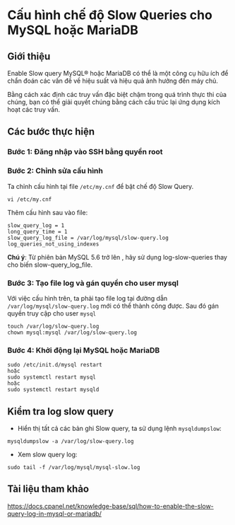 # Cấu hình chế độ Slow Queries cho MySQL hoặc MariaDB

## Giới thiệu

Enable Slow query MySQL® hoặc MariaDB có thể là một công cụ hữu ích để chẩn đoán các vấn đề về hiệu suất và hiệu quả ảnh hưởng đến máy chủ.

Bằng cách xác định các truy vấn đặc biệt chậm trong quá trình thực thi của chúng, bạn có thể giải quyết chúng bằng cách cấu trúc lại ứng dụng kích hoạt các truy vấn.

## Các bước thực hiện

### Bước 1: Đăng nhập vào SSH bằng quyền root

### Bước 2: Chỉnh sửa cấu hình

Ta chỉnh cấu hình tại file `/etc/my.cnf` để bật chế độ Slow Query.

`vi /etc/my.cnf`

Thêm cấu hình sau vào file:

```
slow_query_log = 1
long_query_time = 1
slow_query_log_file = /var/log/mysql/slow-query.log
log_queries_not_using_indexes
```

**Chú ý**: Từ phiên bản MySQL 5.6 trở lên , hãy sử dụng log-slow-queries thay cho biến slow-query_log_file.

### Bước 3: Tạo file log và gán quyền cho user mysql

Với việc cấu hình trên, ta phải tạo file log tại đường dẫn `/var/log/mysql/slow-query.log` mới có thể thành công được. Sau đó gán quyền truy cập cho user `mysql`

```
touch /var/log/slow-query.log
chown mysql:mysql /var/log/slow-query.log
```

### Bước 4: Khởi động lại MySQL hoặc MariaDB

```
sudo /etc/init.d/mysql restart
hoặc
sudo systemctl restart mysql
hoặc
sudo systemctl restart mysqld
```

## Kiểm tra log slow query

- Hiển thị tất cả các bản ghi Slow query, ta sử dụng lệnh `mysqldumpslow`:

`mysqldumpslow -a /var/log/slow-query.log`

- Xem slow query log:

`sudo tail -f /var/log/mysql/mysql-slow.log`

## Tài liệu tham khảo

https://docs.cpanel.net/knowledge-base/sql/how-to-enable-the-slow-query-log-in-mysql-or-mariadb/